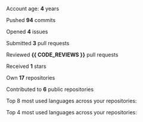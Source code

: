 Account age: **4** years

Pushed **94** commits

Opened **4** issues

Submitted **3** pull requests

Reviewed **{{ CODE_REVIEWS }}** pull requests

Received **1** stars

Own **17** repositories

Contributed to **6** public repositories

Top 8 most used languages across your repositories:


Top 4 most used languages across your repositories:

